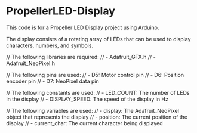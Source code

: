 # PropellerLED-Display
This code is for a Propeller LED Display project using Arduino.

The display consists of a rotating array of LEDs that can be used to display characters, numbers, and symbols.

// The following libraries are required:
// - Adafruit_GFX.h
// - Adafruit_NeoPixel.h

// The following pins are used:
// - D5: Motor control pin
// - D6: Position encoder pin
// - D7: NeoPixel data pin

// The following constants are used:
// - LED_COUNT: The number of LEDs in the display
// - DISPLAY_SPEED: The speed of the display in Hz

// The following variables are used:
// - display: The Adafruit_NeoPixel object that represents the display
// - position: The current position of the display
// - current_char: The current character being displayed
